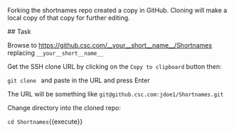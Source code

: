 Forking the shortnames repo created a copy in GitHub. Cloning will make a local copy of that copy for further editing.

## Task

Browse to https://github.csc.com/__your__short__name__/Shortnames replacing `__your__short__name__`

Get the SSH clone URL by clicking on the `Copy to clipboard` button then:

`git clone ` and paste in the URL and press Enter

The URL will be something like `git@github.csc.com:jdoe1/Shortnames.git`

Change directory into the cloned repo:

`cd Shortnames`{{execute}}
